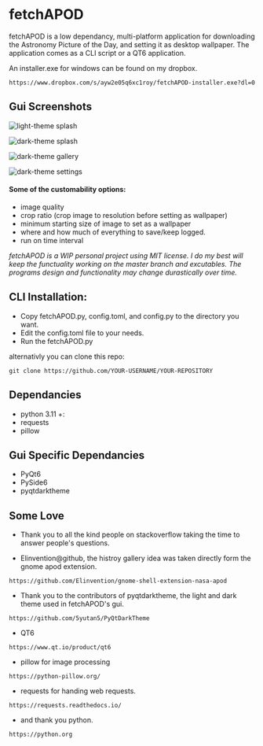 # fetchAPOD
fetchAPOD is a low dependancy, multi-platform application for downloading the Astronomy Picture of the Day, and setting it as desktop wallpaper. The application comes as a CLI script or a QT6 application.

An installer.exe for windows can be found on my dropbox.

```https://www.dropbox.com/s/ayw2e05q6xc1roy/fetchAPOD-installer.exe?dl=0```


## Gui Screenshots
![light-theme splash](https://github.com/jameseh/fetchAPOD/blob/development/Screenshots/Screenshot%202023-03-13%20061431.png)

![dark-theme splash](https://github.com/jameseh/fetchAPOD/blob/development/Screenshots/Screenshot%202023-03-13%20061455.png)

![dark-theme gallery](https://github.com/jameseh/fetchAPOD/blob/development/Screenshots/Screenshot%202023-03-13%20061518.png)

![dark-theme settings](https://github.com/jameseh/fetchAPOD/blob/development/Screenshots/Screenshot%202023-03-13%20061603.png)


#### **Some of the customability options:**
+ image quality
+ crop ratio (crop image to resolution before setting as wallpaper)
+ minimum starting size of image to set as a wallpaper
+ where and how much of everything to save/keep logged.
+ run on time interval


*fetchAPOD is a WIP personal project using MIT license. I do my best will keep the functuality working on the master branch and excutables. The programs design and functionality may change durastically over time.*

## **CLI Installation:**
+ Copy fetchAPOD.py, config.toml, and config.py to the directory you want. 
+ Edit the config.toml file to your needs.
+ Run the fetchAPOD.py

 alternativly you can clone this repo:
 
 ```git clone https://github.com/YOUR-USERNAME/YOUR-REPOSITORY```

## **Dependancies**
+ python 3.11 +:
+ requests
+ pillow

## **Gui Specific Dependancies**
+ PyQt6
+ PySide6
+ pyqtdarktheme



## Some Love

+ Thank you to all the kind people on stackoverflow taking the time to answer people's questions. 

+ Elinvention@github, the histroy gallery idea was taken directly form the gnome apod extension. 

```https://github.com/Elinvention/gnome-shell-extension-nasa-apod```

+ Thank you to the contributors of pyqtdarktheme, the light and dark theme used in fetchAPOD's gui.

```https://github.com/5yutan5/PyQtDarkTheme```

+ QT6

```https://www.qt.io/product/qt6```

+ pillow for image processing

```https://python-pillow.org/```

+ requests for handing web requests.

```https://requests.readthedocs.io/```

+ and thank you python.

```https://python.org```